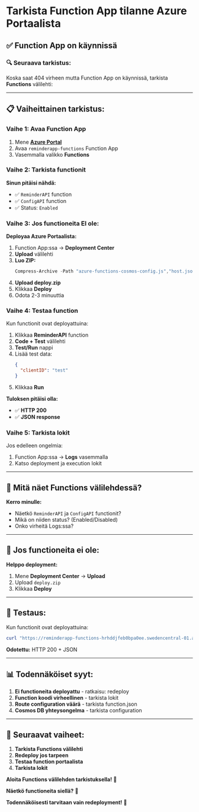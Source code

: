 # Tarkista Function App tilanne Azure Portaalista

## ✅ **Function App on käynnissä**

### 🔍 **Seuraava tarkistus:**

Koska saat 404 virheen mutta Function App on käynnissä, tarkista **Functions** välilehti:

---

## 📋 **Vaiheittainen tarkistus:**

### **Vaihe 1: Avaa Function App**

1. Mene **[Azure Portal](https://portal.azure.com)**
2. Avaa `reminderapp-functions` Function App
3. Vasemmalla valikko **Functions**

### **Vaihe 2: Tarkista functionit**

**Sinun pitäisi nähdä:**
- ✅ `ReminderAPI` function
- ✅ `ConfigAPI` function
- ✅ Status: `Enabled`

### **Vaihe 3: Jos functioneita EI ole:**

**Deployaa Azure Portaalista:**

1. Function App:ssa → **Deployment Center**
2. **Upload** välilehti
3. **Luo ZIP:**
   ```powershell
   Compress-Archive -Path "azure-functions-cosmos-config.js","host.json","package.json","package-lock.json",".funcignore" -DestinationPath "deploy.zip" -Force
   ```
4. **Upload deploy.zip**
5. Klikkaa **Deploy**
6. Odota 2-3 minuuttia

### **Vaihe 4: Testaa function**

Kun functionit ovat deployattuina:

1. Klikkaa **ReminderAPI** function
2. **Code + Test** välilehti
3. **Test/Run** nappi
4. Lisää test data:
   ```json
   {
     "clientID": "test"
   }
   ```
5. Klikkaa **Run**

**Tuloksen pitäisi olla:**
- ✅ **HTTP 200**
- ✅ **JSON response**

### **Vaihe 5: Tarkista lokit**

Jos edelleen ongelmia:
1. Function App:ssa → **Logs** vasemmalla
2. Katso deployment ja execution lokit

---

## 🎯 **Mitä näet Functions välilehdessä?**

**Kerro minulle:**
- Näetkö `ReminderAPI` ja `ConfigAPI` functionit?
- Mikä on niiden status? (Enabled/Disabled)
- Onko virheitä Logs:ssa?

---

## 🚀 **Jos functioneita ei ole:**

**Helppo deployment:**
1. Mene **Deployment Center** → **Upload**
2. Upload `deploy.zip`
3. Klikkaa **Deploy**

---

## 🧪 **Testaus:**

Kun functionit ovat deployattuina:
```powershell
curl "https://reminderapp-functions-hrhddjfeb0bpa0ee.swedencentral-01.azurewebsites.net/api/ReminderAPI?clientID=test"
```

**Odotettu:** HTTP 200 + JSON

---

## 📊 **Todennäköiset syyt:**

1. **Ei functioneita deployattu** - ratkaisu: redeploy
2. **Function koodi virheellinen** - tarkista lokit
3. **Route configuration väärä** - tarkista function.json
4. **Cosmos DB yhteysongelma** - tarkista configuration

---

## 🎯 **Seuraavat vaiheet:**

1. **Tarkista Functions välilehti**
2. **Redeploy jos tarpeen**
3. **Testaa function portaalista**
4. **Tarkista lokit**

**Aloita Functions välilehden tarkistuksella!** 🎯

**Näetkö functioneita siellä?** 🤔

**Todennäköisesti tarvitaan vain redeployment!** 🔄
